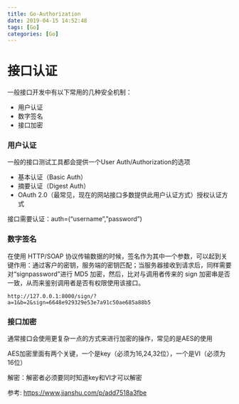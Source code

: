 ```yaml
---
title: Go-Authorization
date: 2019-04-15 14:52:48
tags: [Go]
categories: [Go]
---
```

# 接口认证

一般接口开发中有以下常用的几种安全机制：

  * 用户认证
  * 数字签名
  * 接口加密

### 用户认证

一般的接口测试工具都会提供一个User Auth/Authorization的选项

  * 基本认证（Basic Auth）
  * 摘要认证（Digest Auth）
  * OAuth 2.0（最常见，现在的网站接口多数提供此用户认证方式）授权认证方式

接口需要认证：auth=(&#8220;username&#8221;,&#8221;password&#8221;)

### 数字签名

在使用 HTTP/SOAP 协议传输数据的时候，签名作为其中一个参数，可以起到关键作用：通过客户的密钥，服务端的密钥匹配；当服务器接收到请求后，同样需要对“signpassword”进行 MD5 加密，然后，比对与调用者传来的 sign 加密串是否一致，从而来鉴别调用者是否有权限使用该接口。

`http://127.0.0.1:8000/sign/?a=1&b=2&sign=6648e929329e53e7a91c50ae685a88b5`

### 接口加密

通常接口会使用更复杂一点的方式来进行加密的操作，常见的是AES的使用

AES加密里面有两个关键，一个是key（必须为16,24,32位），一个是VI（必须为16位）

解密：解密者必须要同时知道key和VI才可以解密

参考: https://www.jianshu.com/p/add7518a3fbe